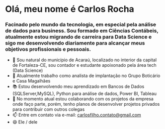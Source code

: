<h1> Olá, meu nome é Carlos Rocha</h1>

<h3> Facinado pelo mundo da tecnologia, em especial pela análise de dados para business. Sou formado em Ciências Contábeis, atualmente estou migrando de carreira para Data Science e sigo me desenvolvendo diariamente para alcançar meus objetivos profissionais e pessoais.</h3>

- 📍 Sou natural do município de Acaraú, localizado no interior da capital de Fortaleza-CE, sou contador e estudante apoixonado pela área tech (Data Science)
- 🏢 Atualmente trabalho como analista de implantação no Grupo Boticário e Casa Magalhães
- 📚 Estou desenvolvendo meu aprendizado em Bancos de Dados (SQLServer,MySQL), Python para análise de dados, Power BI, Tableau
- 👯 No momento atual estou colaborando com os projetos da empresa onde faço parte, porém, tenho planos de desenvolver projetos privados para contribuir com outros colegas
- 📫 Entre em contato via e-mail: carlosfilho.contato@gmail.com
- 😄 Ele / dele